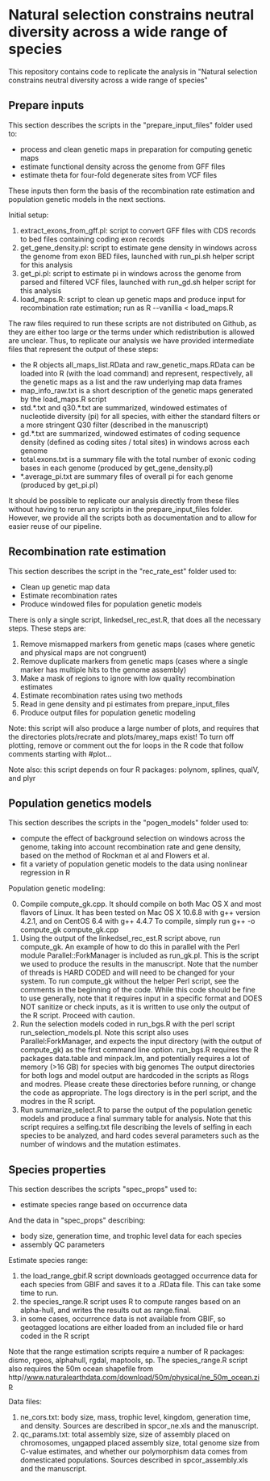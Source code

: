 Natural selection constrains neutral diversity across a wide range of species
================

This repository contains code to replicate the analysis in "Natural selection constrains neutral diversity across a wide range of species"

Prepare inputs
--------------

This section describes the scripts in the "prepare_input_files" folder used to: 
+ process and clean genetic maps in preparation for computing genetic maps
+ estimate functional density across the genome from GFF files
+ estimate theta for four-fold degenerate sites from VCF files

These inputs then form the basis of the recombination rate estimation and population genetic models in the next sections.

Initial setup:

1. extract_exons_from_gff.pl: script to convert GFF files with CDS records to bed files containing coding exon records
2. get_gene_density.pl: script to estimate gene density in windows across the genome from exon BED files, launched with run_pi.sh helper script for this analysis
3. get_pi.pl: script to estimate pi in windows across the genome from parsed and filtered VCF files, launched with run_gd.sh helper script for this analysis
4. load_maps.R: script to clean up genetic maps and produce input for recombination rate estimation; run as R --vanillia < load_maps.R

The raw files required to run these scripts are not distributed on Github, as they are either too large or the terms under which redistribution is allowed are unclear.
Thus, to replicate our analysis we have provided intermediate files that represent the output of these steps:
+ the R objects all_maps_list.RData and raw_genetic_maps.RData can be loaded into R (with the load command) and represent, 
	respectively, all the genetic maps as a list and the raw underlying map data frames
+ map_info_raw.txt is a short description of the genetic maps generated by the load_maps.R script
+ std.\*.txt and q30.\*.txt are summarized, windowed estimates of nucleotide diversity (pi) for all species, with either the standard filters or a more stringent Q30 filter (described in the manuscript)
+ gd.\*.txt are summarized, windowed estimates of coding sequence density (defined as coding sites / total sites) in windows across each genome
+ total.exons.txt is a summary file with the total number of exonic coding bases in each genome (produced by get_gene_density.pl)
+ \*.average_pi.txt are summary files of overall pi for each genome (produced by get_pi.pl)

It should be possible to replicate our analysis directly from these files without having to rerun any scripts in the prepare_input_files folder.
However, we provide all the scripts both as documentation and to allow for easier reuse of our pipeline.


Recombination rate estimation
-----------------------------

This section describes the script in the "rec_rate_est" folder used to:
+ Clean up genetic map data
+ Estimate recombination rates
+ Produce windowed files for population genetic models

There is only a single script, linkedsel_rec_est.R, that does all the necessary steps. These steps are:

1. Remove mismapped markers from genetic maps (cases where genetic and physical maps are not congruent)
2. Remove duplicate markers from genetic maps (cases where a single marker has multiple hits to the genome assembly)
3. Make a mask of regions to ignore with low quality recombination estimates
4. Estimate recombination rates using two methods
5. Read in gene density and pi estimates from prepare_input_files
6. Produce output files for population genetic modeling

Note: this script will also produce a large number of plots, and requires that the directories plots/recrate and plots/marey_maps exist!
To turn off plotting, remove or comment out the for loops in the R code that follow comments starting with #plot...

Note also: this script depends on four R packages: polynom, splines, qualV, and plyr


Population genetics models
--------------------------

This section describes the scripts in the "pogen_models" folder used to:
+ compute the effect of background selection on windows across the genome, taking into account recombination rate and gene density,
based on the method of Rockman et al and Flowers et al.
+ fit a variety of population genetic models to the data using nonlinear regression in R

Population genetic modeling:

0. Compile compute_gk.cpp. It should compile on both Mac OS X and most flavors of Linux. 
	It has been tested on Mac OS X 10.6.8 with g++ version 4.2.1, and on CentOS 6.4 with g++ 4.4.7
	To compile, simply run g++ -o compute_gk compute_gk.cpp
1. Using the output of the linkedsel_rec_est.R script above, run compute_gk. An example of how to do this in parallel with
	the Perl module Parallel::ForkManager is included as run_gk.pl. This is the script we used to produce the results in the manuscript.
	Note that the number of threads is HARD CODED and will need to be changed for your system.
	To run compute_gk without the helper Perl script, see the comments in the beginning of the code.
	While this code should be fine to use generally, note that it requires input in a specific format and DOES NOT sanitize or check inputs,
	as it is written to use only the output of the R script. Proceed with caution.
2. Run the selection models coded in run_bgs.R with the perl script run_selection_models.pl. Note this script also uses Parallel:ForkManager, 
	and expects the input directory (with the output of compute_gk) as the first command line option.
	run_bgs.R requires the R packages data.table and minpack.lm, and potentially requires a lot of memory (>16 GB) for species with big genomes
	The output directories for both logs and model output are hardcoded in the scripts as Rlogs and modres. Please create these directories before running,
	or change the code as appropriate. The logs directory is in the perl script, and the modres in the R script.
3. Run summarize_select.R to parse the output of the population genetic models and produce a final summary table for analysis.
	Note that this script requires a selfing.txt file describing the levels of selfing in each species to be analyzed,
	and hard codes several parameters such as the number of windows and the mutation estimates.


Species properties
------------------

This section describes the scripts "spec_props" used to:
+ estimate species range based on occurrence data

And the data in "spec_props" describing:
+ body size, generation time, and trophic level data for each species
+ assembly QC parameters

Estimate species range:

1. the load_range_gbif.R script downloads geotagged occurrence data for each species from GBIF and saves it to a .RData file. This can take some time to run.
2. the species_range.R script uses R to compute ranges based on an alpha-hull, and writes the results out as range.final.
3. in some cases, occurrence data is not available from GBIF, so geotagged locations are either loaded from an included file or hard coded in the R script

Note that the range estimation scripts require a number of R packages: dismo, rgeos, alphahull, rgdal, maptools, sp.
The species_range.R script also requires the 50m ocean shapefile from http//www.naturalearthdata.com/download/50m/physical/ne_50m_ocean.zip

Data files:

1. ne_cors.txt: body size, mass, trophic level, kingdom, generation time, and density. Sources are described in spcor_ne.xls and the manuscript.
2. qc_params.txt: total assembly size, size of assembly placed on chromosomes, ungapped placed assembly size, total genome size from C-value estimates, and whether our polymorphism data comes from domesticated populations. Sources described in spcor_assembly.xls and the manuscript.

